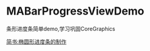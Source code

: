 # MABarProgressViewDemo
条形进度条简单demo,学习巩固CoreGraphics

[简书:椭圆形进度条的制作](https://www.jianshu.com/p/85285f44ea99)